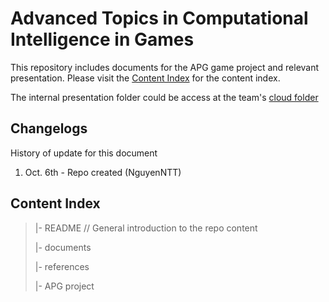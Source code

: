 # Advanced Topics in Computational Intelligence in Games

This repository includes documents for the APG game project and relevant presentation. Please visit the [Content Index](#content-index) for the content index.

The internal presentation folder could be access at the team's [cloud folder][onedrive-folder]

## Changelogs

History of update for this document

1. Oct. 6th - Repo created (NguyenNTT)

## Content Index

> |- README      // General introduction to the repo content
>
> |- documents
>
> |- references
>
> |- APG project


[onedrive-folder]: https://ritsumei365-my.sharepoint.com/:f:/g/personal/gr0556hf_ed_ritsumei_ac_jp/EtM7B4Mr19tIt0mdiNZzmmEBt4WhWV7Ua_en8SzVLPbW2g?e=IOvNmM "Onedrive team folder"